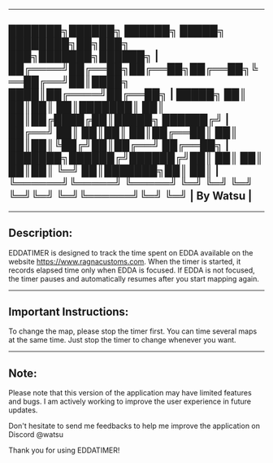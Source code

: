 ----------------------------------------------------------------------------
███████╗██████╗ ██████╗  █████╗ ████████╗██╗███╗   ███╗███████╗██████╗ 	   |
██╔════╝██╔══██╗██╔══██╗██╔══██╗╚══██╔══╝██║████╗ ████║██╔════╝██╔══██╗    |
█████╗  ██║  ██║██║  ██║███████║   ██║   ██║██╔████╔██║█████╗  ██████╔╝    |
██╔══╝  ██║  ██║██║  ██║██╔══██║   ██║   ██║██║╚██╔╝██║██╔══╝  ██╔══██╗    |
███████╗██████╔╝██████╔╝██║  ██║   ██║   ██║██║ ╚═╝ ██║███████╗██║  ██║    |
╚══════╝╚═════╝ ╚═════╝ ╚═╝  ╚═╝   ╚═╝   ╚═╝╚═╝     ╚═╝╚══════╝╚═╝  ╚═╝    | 
By Watsu																   |
----------------------------------------------------------------------------

-------------
Description:
-------------
EDDATIMER is designed to track the time spent on EDDA available on the website https://www.ragnacustoms.com. 
When the timer is started, it records elapsed time only when EDDA is focused. 
If EDDA is not focused, the timer pauses and automatically resumes after you start mapping again.

-----------------------
Important Instructions:
-----------------------
To change the map, please stop the timer first.
You can time several maps at the same time. Just stop the timer to change whenever you want.

-------
Note:
-------
Please note that this version of the application may have limited features and bugs. 
I am actively working to improve the user experience in future updates.

Don't hesitate to send me feedbacks to help me improve the application on Discord @watsu

Thank you for using EDDATIMER!